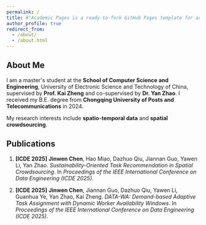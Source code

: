 ```yaml
---
permalink: /
title: #"Academic Pages is a ready-to-fork GitHub Pages template for academic personal websites"
author_profile: true
redirect_from: 
  - /about/
  - /about.html
---
```


## About Me

I am a master's student at the **School of Computer Science and Engineering**, University of Electronic Science and Technology of China, supervised by **Prof. Kai Zheng** and co-supervised by **Dr. Yan Zhao**. I received my B.E. degree from **Chongqing University of Posts and Telecommunications** in 2024.

My research interests include **spatio-temporal data** and **spatial crowdsourcing**.

## Publications

1. **\[ICDE 2025]** **Jinwen Chen**, Hao Miao, Dazhuo Qiu, Jiannan Guo, Yawen Li, Yan Zhao. *Sustainability-Oriented Task Recommendation in Spatial Crowdsourcing*. In *Proceedings of the IEEE International Conference on Data Engineering (ICDE 2025)*.

2. **\[ICDE 2025]** **Jinwen Chen**, Jiannan Guo, Dazhuo Qiu, Yawen Li, Guanhua Ye, Yan Zhao, Kai Zheng. *DATA-WA: Demand-based Adaptive Task Assignment with Dynamic Worker Availability Windows*. In *Proceedings of the IEEE International Conference on Data Engineering (ICDE 2025)*.
